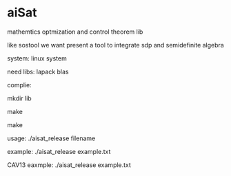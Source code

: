 aiSat
=====

mathemtics optmization and control theorem lib

like sostool we want present a tool to integrate sdp and semidefinite algebra

system: linux  system


need libs:   lapack blas 

complie:

mkdir lib

make

make

usage:
./aisat_release filename

example:
./aisat_release example.txt


CAV13 eaxmple:
./aisat_release example.txt

